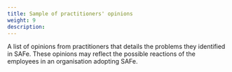 ```yaml
---
title: Sample of practitioners' opinions
weight: 9
description:
---
```


A list of opinions from practitioners that details the problems they identified in SAFe.
These opinions may reflect the possible reactions of the employees in an organisation adopting SAFe.
